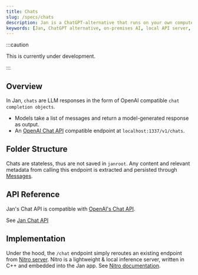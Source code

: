 ```yaml
---
title: Chats
slug: /specs/chats
description: Jan is a ChatGPT-alternative that runs on your own computer, with a local API server.
keywords: [Jan, ChatGPT alternative, on-premises AI, local API server, local AI, llm, conversational AI, no-subscription fee]
---
```


:::caution

This is currently under development.

:::

## Overview

In Jan, `chats` are LLM responses in the form of OpenAI compatible `chat completion objects`.

- Models take a list of messages and return a model-generated response as output.
- An [OpenAI Chat API](https://platform.openai.com/docs/api-reference/chat) compatible endpoint at `localhost:1337/v1/chats`.

## Folder Structure

Chats are stateless, thus are not saved in `janroot`. Any content and relevant metadata from calling this endpoint is extracted and persisted through [Messages](/specs/messages).

## API Reference

Jan's Chat API is compatible with [OpenAI's Chat API](https://platform.openai.com/docs/api-reference/chat).

See [Jan Chat API](https://jan.ai/api-reference/#tag/Chat-Completion)

## Implementation

Under the hood, the `/chat` endpoint simply reroutes an existing endpoint from [Nitro server](https://nitro.jan.ai). Nitro is a lightweight & local inference server, written in C++ and embedded into the Jan app. See [Nitro documentation](https://nitro.jan.ai/docs).
